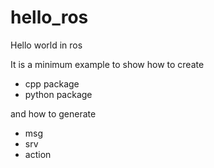 hello_ros
=========

Hello world in ros

It is a minimum example to show how to create

- cpp package
- python package

and how to generate

- msg
- srv
- action
